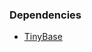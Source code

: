 <h3 class="text-lg font-medium font-readex-pro">Dependencies</h3>

<ul>
  <li>
    <a href="https://tinybase.org">TinyBase</a>
  </li>
</ul>
